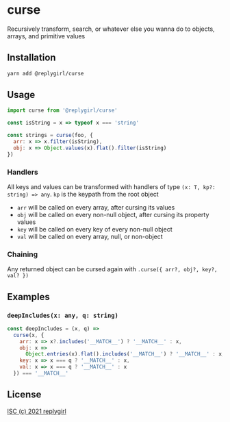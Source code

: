 # curse

Recursively transform, search, or whatever else you wanna do to objects, arrays, and primitive values

## Installation

```bash
yarn add @replygirl/curse
```

## Usage

```js
import curse from '@replygirl/curse'

const isString = x => typeof x === 'string'

const strings = curse(foo, {
  arr: x => x.filter(isString),
  obj: x => Object.values(x).flat().filter(isString)
})
```

### Handlers

All keys and values can be transformed with handlers of type `(x: T, kp?: string) => any`. `kp` is the keypath from the root object

- `arr` will be called on every array, after cursing its values
- `obj` will be called on every non-null object, after cursing its property values
- `key` will be called on every key of every non-null object
- `val` will be called on every array, null, or non-object

### Chaining

Any returned object can be cursed again with `.curse({ arr?, obj?, key?, val? })`

## Examples

### `deepIncludes(x: any, q: string)`

```js
const deepIncludes = (x, q) =>
  curse(x, {
    arr: x => x?.includes('__MATCH__') ? '__MATCH__' : x,
    obj: x =>
      Object.entries(x).flat().includes('__MATCH__') ? '__MATCH__' : x,
    key: x => x === q ? '__MATCH__' : x,
    val: x => x === q ? '__MATCH__' : x
  }) === '__MATCH__'
```

## License

[ISC (c) 2021 replygirl](https://github.com/replygirl/change-case-object/blob/main/LICENSE.md)
